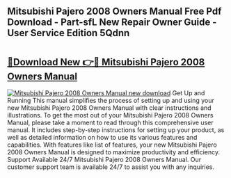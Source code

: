## Mitsubishi Pajero 2008 Owners Manual Free Pdf Download - Part-sfL New Repair Owner Guide - User Service Edition 5Qdnn

# <h2><a href="http://cf24631.oget.top/?id=Mitsubishi+Pajero+2008+Owners+Manual">🔗Download New 👉🔴 Mitsubishi Pajero 2008 Owners Manual</a></h2>

[![Mitsubishi Pajero 2008 Owners Manual new download](https://i.imgur.com/5g1atiW.png)](http://cf24631.oget.top/?id=Mitsubishi+Pajero+2008+Owners+Manual)
Get Up and Running This manual simplifies the process of setting up and using your new Mitsubishi Pajero 2008 Owners Manual with clear instructions and illustrations. To get the most out of your Mitsubishi Pajero 2008 Owners Manual, please take a moment to read through this comprehensive user manual. It includes step-by-step instructions for setting up your product, as well as detailed information on how to use its various features and capabilities. With features like list of features, your new Mitsubishi Pajero 2008 Owners Manual is designed to maximize productivity and efficiency. Support Available 24/7 Mitsubishi Pajero 2008 Owners Manual. Our customer support team is available 24/7 to assist you with any inquiries.
